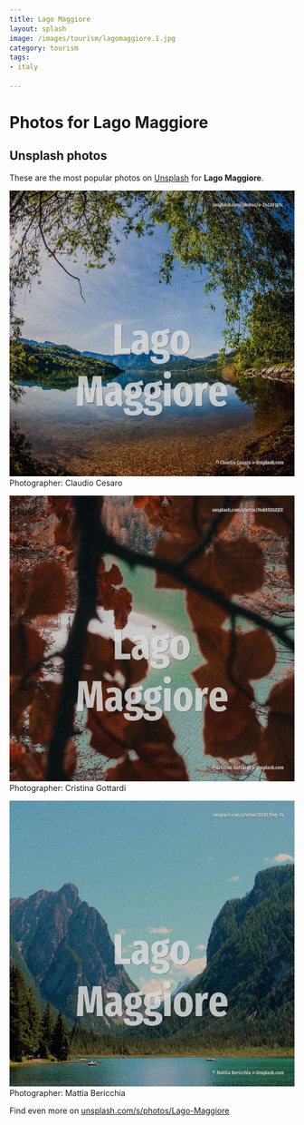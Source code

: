 ```yaml
---
title: Lago Maggiore
layout: splash
image: /images/tourism/lagomaggiore.1.jpg
category: tourism
tags:
- italy

---
```

# Photos for Lago Maggiore
 
## Unsplash photos
These are the most popular photos on [Unsplash](https://unsplash.com) for **Lago Maggiore**.
 
![Lago Maggiore](/images/tourism/lagomaggiore.1.jpg)
Photographer:  Claudio Cesaro
 
![Lago Maggiore](/images/tourism/lagomaggiore.2.jpg)
Photographer:  Cristina Gottardi
 
![Lago Maggiore](/images/tourism/lagomaggiore.3.jpg)
Photographer:  Mattia Bericchia
 
Find even more on [unsplash.com/s/photos/Lago-Maggiore](https://unsplash.com/s/photos/Lago-Maggiore)
 

